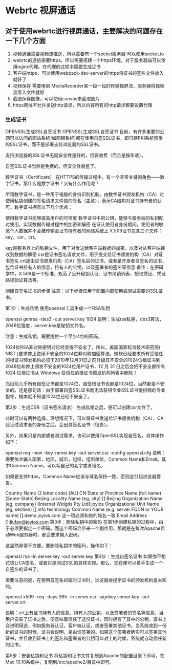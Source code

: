 # Webrtc 视屏通话

## 对于使用webrtc进行视屏通话，主要解决的问题存在一下几个方面
1. 视频通话需要视频流推送，所以需要有一个socket服务器 可以使用socket.io
2. webrtc的通信需要https，所以需要搭建一个https环境，对于服务器端可以使用nginx代理。在代理的过程中需要生成证书
3. 客户端https，可以使用webpack-dev-server的https将证书的签名文件放入就好了
4. 视频保存 需要用到 MediaRecorder来一段一段的传输视屏流，服务器将视频流写入文件就好
5. 截图保存图像，可以使用canvas来截取图片
6. https网址不允许发送http请求，所以内容所有的http请求都要设置代理


### 生成证书
OPENSSL生成SSL自签证书
OPENSSL生成SSL自签证书
目前，有许多重要的公网可以访问的网站系统(如网银系统)都在使用自签SSL证书，即自建PKI系统颁发的SSL证书，而不是部署支持浏览器的SSL证书。

支持浏览器的SSL证书无疑安全性是好的，但要收费（而且是按年收）。

自签SSL证书当然是免费的，但安全性就差了。

数字证书（Certificate）
在HTTPS的传输过程中，有一个非常关键的角色——数字证书，那什么是数字证书？又有什么作用呢？

所谓数字证书，是一种用于电脑的身份识别机制。由数字证书颁发机构（CA）对使用私钥创建的签名请求文件做的签名（盖章），表示CA结构对证书持有者的认可。数字证书拥有以下几个优点：

使用数字证书能够提高用户的可信度
数字证书中的公钥，能够与服务端的私钥配对使用，实现数据传输过程中的加密和解密
在证认使用者身份期间，使用者的敏感个人数据并不会被传输至证书持有者的网络系统上
X.509证书包含三个文件：key，csr，crt。

key是服务器上的私钥文件，用于对发送给客户端数据的加密，以及对从客户端接收到数据的解密
csr是证书签名请求文件，用于提交给证书颁发机构（CA）对证书签名
crt是由证书颁发机构（CA）签名后的证书，或者是开发者自签名的证书，包含证书持有人的信息，持有人的公钥，以及签署者的签名等信息
备注：在密码学中，X.509是一个标准，规范了公开秘钥认证、证书吊销列表、授权凭证、凭证路径验证算法等。

 

创建自签名证书的步骤
注意：以下步骤仅用于配置内部使用或测试需要的SSL证书。

第1步：生成私钥
使用openssl工具生成一个RSA私钥

 openssl genrsa -des3 -out server.key 1024
说明：生成rsa私钥，des3算法，2048位强度，server.key是秘钥文件名。

注意：生成私钥，需要提供一个至少4位的密码。

1024位RSA非对称密钥对已经变得不安全了，所以，美国国家标准技术研究院( NIST )要求停止使用不安全的1024位非对称加密算法。微软已经要求所有受信任的根证书颁发机构必须于2010年12月31日之前升级其不安全的1024位根证书到2048位和停止颁发不安全的1024位用户证书，12 月 31 日之后会把不安全都所有 1024 位根证书从 Windows 受信任的根证书颁发机构列表中删除！

而目前几乎所有自签证书都是1024位，自签根证书也都是1024位，当然都是不安全的。还是那句话：由于部署自签SSL证书而无法获得专业SSL证书提供商的专业指导，根本就不知道1024位已经不安全了。

第2步：生成CSR（证书签名请求）
生成私钥之后，便可以创建csr文件了。

此时可以有两种选择。理想情况下，可以将证书发送给证书颁发机构（CA），CA验证过请求者的身份之后，会出具签名证书（很贵）。

另外，如果只是内部或者测试需求，也可以使用OpenSSL实现自签名，具体操作如下：

 openssl req -new -key server.key -out server.csr -config openssl.cfg
说明：需要依次输入国家，地区，城市，组织，组织单位，Common Name和Email。其中Common Name，可以写自己的名字或者域名，

如果要支持https，Common Name应该与域名保持一致，否则会引起浏览器警告。

 
Country Name (2 letter code) [AU]:CN
State or Province Name (full name) [Some-State]:Beijing
Locality Name (eg, city) []:Beijing
Organization Name (eg, company) [Internet Widgits Pty Ltd]:joyios
Organizational Unit Name (eg, section) []:info technology
Common Name (e.g. server FQDN or YOUR name) []:demo.joyios.com   这一项必须和你的域名一致
Email Address []:liufan@joyios.com
第3步：删除私钥中的密码
在第1步创建私钥的过程中，由于必须要指定一个密码。而这个密码会带来一个副作用，那就是在每次Apache启动Web服务器时，都会要求输入密码，

这显然非常不方便。要删除私钥中的密码，操作如下：

openssl rsa -in server.key -out server.key
第4步：生成自签名证书
如果你不想花钱让CA签名，或者只是测试SSL的具体实现。那么，现在便可以着手生成一个自签名的证书了。

需要注意的是，在使用自签名的临时证书时，浏览器会提示证书的颁发机构是未知的。

 openssl x509 -req -days 365 -in server.csr -signkey server.key -out server.crt
 
说明：crt上有证书持有人的信息，持有人的公钥，以及签署者的签名等信息。当用户安装了证书之后，便意味着信任了这份证书，同时拥有了其中的公钥。证书上会说明用途，例如服务器认证，客户端认证，或者签署其他证书。当系统收到一份新的证书的时候，证书会说明，是由谁签署的。如果这个签署者确实可以签署其他证书，并且收到证书上的签名和签署者的公钥可以对上的时候，系统就自动信任新的证书。

第5步：安装私钥和证书
将私钥和证书文件复制到Apache的配置目录下即可，在Mac 10.10系统中，复制到/etc/apache2/目录中即可。
